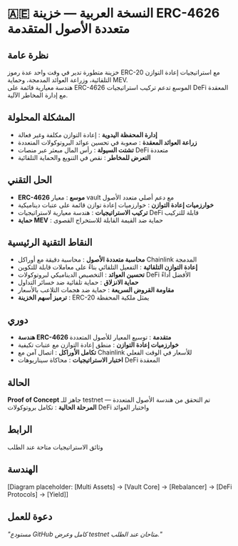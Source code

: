 # 🇦🇪 النسخة العربية — خزينة ERC-4626 متعددة الأصول المتقدمة

## نظرة عامة

خزينة متطورة تدير في وقت واحد عدة رموز ERC-20 مع استراتيجيات إعادة التوازن التلقائية، وزراعة العوائد المدمجة، وحماية MEV.  
هندسة معيارية قائمة على ERC-4626 الموسع تدعم تركيب استراتيجيات DeFi المعقدة مع إدارة المخاطر الآلية.

## المشكلة المحلولة

- **إدارة المحفظة اليدوية** : إعادة التوازن مكلفة وغير فعالة  
- **زراعة العوائد المعقدة** : صعوبة في تحسين عوائد البروتوكولات المتعددة  
- **تشتت السيولة** : رأس المال مبعثر عبر منصات DeFi متعددة  
- **التعرض للمخاطر** : نقص في التنويع والحماية التلقائية

## الحل التقني

- **ERC-4626 موسع** : معيار vault مع دعم أصلي متعدد الأصول  
- **خوارزميات إعادة التوازن** : خوارزميات إعادة توازن قائمة على عتبات ديناميكية  
- **تركيب الاستراتيجيات** : هندسة معيارية لاستراتيجيات DeFi قابلة للتركيب  
- **حماية MEV** : حماية ضد القيمة القابلة للاستخراج القصوى

## النقاط التقنية الرئيسية

- **محاسبة متعددة الأصول** : محاسبة دقيقة مع أوراكل Chainlink المدمجة  
- **إعادة التوازن التلقائية** : التفعيل التلقائي بناءً على معاملات قابلة للتكوين  
- **تحسين العوائد** : التخصيص الديناميكي لبروتوكولات DeFi الأفضل أداءً  
- **حماية الانزلاق** : حماية تلقائية ضد خسائر التداول  
- **مقاومة القروض السريعة** : حماية ضد هجمات التلاعب بالأسعار  
- **ترميز أسهم الخزينة** : ERC-20 يمثل ملكية المحفظة

## دوري

- **هندسة ERC-4626 متقدمة** : توسيع المعيار للأصول المتعددة  
- **خوارزميات إعادة التوازن** : منطق إعادة التوازن مع عتبات تكيفية  
- **تكامل الأوراكل** : اتصال آمن مع Chainlink للأسعار في الوقت الفعلي  
- **اختبار الاستراتيجيات** : محاكاة سيناريوهات DeFi المعقدة

## الحالة

**Proof of Concept** جاهز للـ testnet — تم التحقق من هندسة الأصول المتعددة  
**المرحلة الحالية** : تكامل بروتوكولات DeFi واختبار العوائد

## الرابط

وثائق الاستراتيجيات متاحة عند الطلب

## الهندسة


[Diagram placeholder: [Multi Assets] → [Vault Core] → [Rebalancer] → [DeFi Protocols] → [Yield]]

## دعوة للعمل

*"مستودع GitHub كامل وعرض testnet متاحان عند الطلب."*
